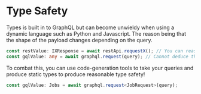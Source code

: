 # Type Safety

Types is built in to GraphQL but can become unwieldy when using a dynamic language such as Python and Javascript. The reason being that the shape of the payload changes depending on the query.

```typescript
const restValue: IXResponse = await restApi.requestX(); // You can reasonably deduce the return payload
const gqlValue: any = await graphql.request(query); // Cannot deduce the return type for arbitrary requests
```

To combat this, you can use code-generation tools to take your queries and produce static types to produce reasonable type safety!

```typescript
const gqlValue: Jobs = await graphql.request<JobRequest>(query);
```
